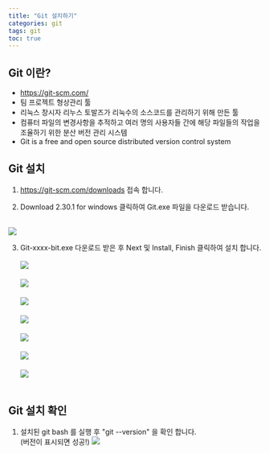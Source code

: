 ```yaml
---
title: "Git 설치하기"
categories: git
tags: git
toc: true
---
```


## Git 이란?
- https://git-scm.com/
- 팀 프로젝트 형상관리 툴
- 리눅스 창시자 리누스 토발즈가 리눅수의 소스코드를 관리하기 위해 만든 툴
- 컴퓨터 파일의 변경사항을 추적하고 여러 명의 사용자들 간에 해당 파일들의 작업을 조율하기 위한 분산 버전 관리 시스템
- Git is a free and open source distributed version control system


## Git 설치
1. https://git-scm.com/downloads 접속 합니다.

2. Download 2.30.1 for windows 클릭하여 Git.exe 파일을 다운로드 받습니다. <br> <br> 
 <img src="/assets/images/git/git-1.png">

3. Git-xxxx-bit.exe 다운로드 받은 후 Next 및 Install, Finish 클릭하여 설치 합니다.   <br> <br> 
<img src="/assets/images/git/git-2.png">  <br> <br> 
<img src="/assets/images/git/git-3.png">  <br> <br> 
<img src="/assets/images/git/git-4.png">  <br> <br> 
<img src="/assets/images/git/git-5.png">  <br> <br> 
<img src="/assets/images/git/git-6.png">  <br> <br> 
<img src="/assets/images/git/git-7.png">  <br> <br> 
<img src="/assets/images/git/git-8.png">  <br> <br> 

## Git 설치 확인
1. 설치된 git bash 를 실행 후 "git --version" 을 확인 합니다. <br> (버전이 표시되면 성공!)
 <img src="/assets/images/git/git-9.png">  <br> <br> 